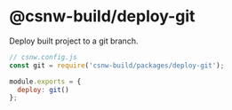 # @csnw-build/deploy-git

Deploy built project to a git branch.

```js
// csnw.config.js
const git = require('csnw-build/packages/deploy-git');

module.exports = {
  deploy: git()
};
```
